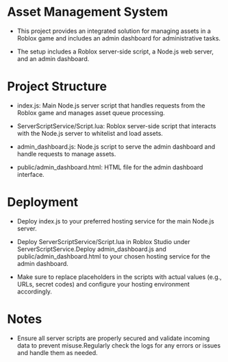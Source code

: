 # Asset Management System
- This project provides an integrated solution for managing assets in a Roblox game and includes an admin dashboard for administrative tasks.

- The setup includes a Roblox server-side script, a Node.js web server, and an admin dashboard.

# Project Structure
- index.js: Main Node.js server script that handles requests from the Roblox game and manages asset queue processing.

- ServerScriptService/Script.lua: Roblox server-side script that interacts with the Node.js server to whitelist and load assets.

- admin_dashboard.js: Node.js script to serve the admin dashboard and handle requests to manage assets.

- public/admin_dashboard.html: HTML file for the admin dashboard interface.

# Deployment
- Deploy index.js to your preferred hosting service for the main Node.js server.

- Deploy ServerScriptService/Script.lua in Roblox Studio under ServerScriptService.Deploy admin_dashboard.js and public/admin_dashboard.html to your chosen hosting service for the admin dashboard.

- Make sure to replace placeholders in the scripts with actual values (e.g., URLs, secret codes) and configure your hosting environment accordingly.

# Notes
- Ensure all server scripts are properly secured and validate incoming data to prevent misuse.Regularly check the logs for any errors or issues and handle them as needed.
